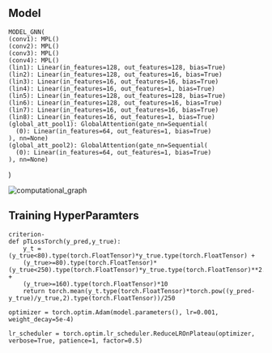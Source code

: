 ## Model

    MODEL_GNN(
    (conv1): MPL()
    (conv2): MPL()
    (conv3): MPL()
    (conv4): MPL()
    (lin1): Linear(in_features=128, out_features=128, bias=True)
    (lin2): Linear(in_features=128, out_features=16, bias=True)
    (lin3): Linear(in_features=16, out_features=16, bias=True)
    (lin4): Linear(in_features=16, out_features=1, bias=True)
    (lin5): Linear(in_features=128, out_features=128, bias=True)
    (lin6): Linear(in_features=128, out_features=16, bias=True)
    (lin7): Linear(in_features=16, out_features=16, bias=True)
    (lin8): Linear(in_features=16, out_features=1, bias=True)
    (global_att_pool1): GlobalAttention(gate_nn=Sequential(
      (0): Linear(in_features=64, out_features=1, bias=True)
    ), nn=None)
    (global_att_pool2): GlobalAttention(gate_nn=Sequential(
      (0): Linear(in_features=64, out_features=1, bias=True)
    ), nn=None)
  )

![computational_graph](https://github.com/Vishak-Bhat30/GSoC_24_GNN_For_Momentum/assets/102585626/82df5bfa-004c-48df-8211-505c77cedd68)


## Training HyperParamters


```bibtext
criterion- 
def pTLossTorch(y_pred,y_true):
    y_t = (y_true<80).type(torch.FloatTensor)*y_true.type(torch.FloatTensor) +
    (y_true>=80).type(torch.FloatTensor)*(y_true<250).type(torch.FloatTensor)*y_true.type(torch.FloatTensor)**2.4 +         
    (y_true>=160).type(torch.FloatTensor)*10 
    return torch.mean(y_t.type(torch.FloatTensor)*torch.pow((y_pred-y_true)/y_true,2).type(torch.FloatTensor))/250

```


```bibtext 
optimizer = torch.optim.Adam(model.parameters(), lr=0.001, weight_decay=5e-4)
```

```bibtext 
lr_scheduler = torch.optim.lr_scheduler.ReduceLROnPlateau(optimizer, verbose=True, patience=1, factor=0.5)
```
